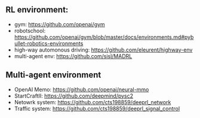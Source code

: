 ## RL environment:
* gym: https://github.com/openai/gym
* robotschool: https://github.com/openai/gym/blob/master/docs/environments.md#pybullet-robotics-environments
* high-way automonous driving: https://github.com/eleurent/highway-env
* multi-agent env: https://github.com/sisl/MADRL

## Multi-agent environment
* OpenAI Memo: https://github.com/openai/neural-mmo
* StartCraftII: https://github.com/deepmind/pysc2
* Netowrk system: https://github.com/cts198859/deeprl_network
* Traffic system: https://github.com/cts198859/deeprl_signal_control
